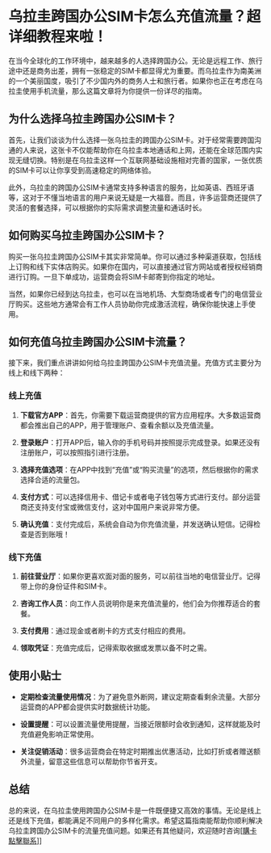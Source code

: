 # 乌拉圭跨国办公SIM卡怎么充值流量？超详细教程来啦！

在当今全球化的工作环境中，越来越多的人选择跨国办公。无论是远程工作、旅行途中还是商务出差，拥有一张稳定的SIM卡都显得尤为重要。而乌拉圭作为南美洲的一个美丽国度，吸引了不少国内外的商务人士和旅行者。如果你也正在考虑在乌拉圭使用手机流量，那么这篇文章将为你提供一份详尽的指南。

## 为什么选择乌拉圭跨国办公SIM卡？

首先，让我们谈谈为什么选择一张乌拉圭的跨国办公SIM卡。对于经常需要跨国沟通的人来说，这张卡不仅能帮助你在乌拉圭本地通话和上网，还能在全球范围内实现无缝切换。特别是在乌拉圭这样一个互联网基础设施相对完善的国家，一张优质的SIM卡可以让你享受到高速稳定的网络体验。

此外，乌拉圭的跨国办公SIM卡通常支持多种语言的服务，比如英语、西班牙语等，这对于不懂当地语言的用户来说无疑是一大福音。而且，许多运营商还提供了灵活的套餐选择，可以根据你的实际需求调整流量和通话时长。

## 如何购买乌拉圭跨国办公SIM卡？

购买一张乌拉圭跨国办公SIM卡其实非常简单。你可以通过多种渠道获取，包括线上订购和线下实体店购买。如果你在国内，可以直接通过官方网站或者授权经销商进行订购。一旦下单成功，运营商会将SIM卡邮寄到你指定的地址。

当然，如果你已经到达乌拉圭，也可以在当地机场、大型商场或者专门的电信营业厅购买。这些地方通常会有工作人员协助你完成激活流程，确保你能快速上手使用。

## 如何充值乌拉圭跨国办公SIM卡流量？

接下来，我们重点讲讲如何给乌拉圭跨国办公SIM卡充值流量。充值方式主要分为线上和线下两种：

### 线上充值

1. **下载官方APP**：首先，你需要下载运营商提供的官方应用程序。大多数运营商都会推出自己的APP，用于管理账户、查看余额以及充值流量。

2. **登录账户**：打开APP后，输入你的手机号码并按照提示完成登录。如果还没有注册账户，可以按照指引进行注册。

3. **选择充值选项**：在APP中找到“充值”或“购买流量”的选项，然后根据你的需求选择合适的流量包。

4. **支付方式**：可以选择信用卡、借记卡或者电子钱包等方式进行支付。部分运营商还支持支付宝或微信支付，这对中国用户来说非常方便。

5. **确认充值**：支付完成后，系统会自动为你充值流量，并发送确认短信。记得检查是否到账哦！

### 线下充值

1. **前往营业厅**：如果你更喜欢面对面的服务，可以前往当地的电信营业厅。记得带上你的身份证件和SIM卡。

2. **咨询工作人员**：向工作人员说明你是来充值流量的，他们会为你推荐适合的套餐。

3. **支付费用**：通过现金或者刷卡的方式支付相应的费用。

4. **领取凭证**：充值完成后，记得索取收据或发票以备不时之需。

## 使用小贴士

- **定期检查流量使用情况**：为了避免意外断网，建议定期查看剩余流量。大部分运营商的APP都会提供实时数据统计功能。
  
- **设置提醒**：可以设置流量使用提醒，当接近限额时会收到通知，这样就能及时充值避免影响正常使用。

- **关注促销活动**：很多运营商会在特定时期推出优惠活动，比如打折或者赠送额外流量，留意这些信息可以帮助你节省开支。

## 总结

总的来说，在乌拉圭使用跨国办公SIM卡是一件既便捷又高效的事情。无论是线上还是线下充值，都能满足不同用户的多样化需求。希望这篇指南能帮助你顺利解决乌拉圭跨国办公SIM卡的流量充值问题。如果还有其他疑问，欢迎随时咨询[[購卡點擊聯系](https://t.me/s/SXDXQF)]]